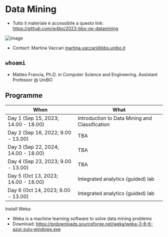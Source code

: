# Data Mining

- Tutto il materiale è accessibile a questo link: https://github.com/w4bo/2023-bbs-op-datamining

![image](https://user-images.githubusercontent.com/18005592/235678122-cc2992d4-2113-42aa-aa83-a641c77e85e9.png)

- Contact: Martina Vaccari <martina.vaccari@bbs.unibo.it>

## `whoami`

- Matteo Francia, Ph.D. in Computer Science and Engineering. Assistant Professor @ UniBO

## Programme

| When | What |
| -    |  -    |
| Day 1 (Sep 15, 2023; 14.00 - 18.00) | Introduction to Data Mining and Classification |
| Day 2 (Sep 16, 2022; 9.00 - 13.00)  | TBA                                            |
| Day 3 (Sep 22, 2024; 14.00 - 18.00) | TBA                                            |
| Day 4 (Sep 23, 2023; 9.00 - 13.00)  | TBA                                            |
| Day 5 (Oct 13, 2023; 14.00 - 18.00) | Integrated analytics (guided) lab |
| Day 6 (Oct 14, 2023; 9.00 - 13.00)  | Integrated analytics (guided) lab |

Install Weka:
- Weka is a machine learning software to solve data mining problems 
- Download: https://prdownloads.sourceforge.net/weka/weka-3-8-6-azul-zulu-windows.exe